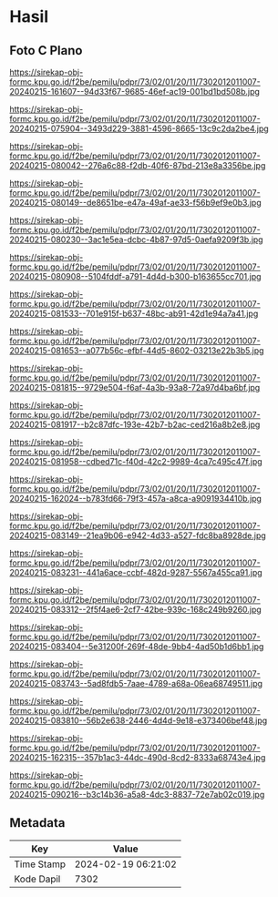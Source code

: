 # Hasil

## Foto C Plano

https://sirekap-obj-formc.kpu.go.id/f2be/pemilu/pdpr/73/02/01/20/11/7302012011007-20240215-161607--94d33f67-9685-46ef-ac19-001bd1bd508b.jpg

https://sirekap-obj-formc.kpu.go.id/f2be/pemilu/pdpr/73/02/01/20/11/7302012011007-20240215-075904--3493d229-3881-4596-8665-13c9c2da2be4.jpg

https://sirekap-obj-formc.kpu.go.id/f2be/pemilu/pdpr/73/02/01/20/11/7302012011007-20240215-080042--276a6c88-f2db-40f6-87bd-213e8a3356be.jpg

https://sirekap-obj-formc.kpu.go.id/f2be/pemilu/pdpr/73/02/01/20/11/7302012011007-20240215-080149--de8651be-e47a-49af-ae33-f56b9ef9e0b3.jpg

https://sirekap-obj-formc.kpu.go.id/f2be/pemilu/pdpr/73/02/01/20/11/7302012011007-20240215-080230--3ac1e5ea-dcbc-4b87-97d5-0aefa9209f3b.jpg

https://sirekap-obj-formc.kpu.go.id/f2be/pemilu/pdpr/73/02/01/20/11/7302012011007-20240215-080908--5104fddf-a791-4d4d-b300-b163655cc701.jpg

https://sirekap-obj-formc.kpu.go.id/f2be/pemilu/pdpr/73/02/01/20/11/7302012011007-20240215-081533--701e915f-b637-48bc-ab91-42d1e94a7a41.jpg

https://sirekap-obj-formc.kpu.go.id/f2be/pemilu/pdpr/73/02/01/20/11/7302012011007-20240215-081653--a077b56c-efbf-44d5-8602-03213e22b3b5.jpg

https://sirekap-obj-formc.kpu.go.id/f2be/pemilu/pdpr/73/02/01/20/11/7302012011007-20240215-081815--9729e504-f6af-4a3b-93a8-72a97d4ba6bf.jpg

https://sirekap-obj-formc.kpu.go.id/f2be/pemilu/pdpr/73/02/01/20/11/7302012011007-20240215-081917--b2c87dfc-193e-42b7-b2ac-ced216a8b2e8.jpg

https://sirekap-obj-formc.kpu.go.id/f2be/pemilu/pdpr/73/02/01/20/11/7302012011007-20240215-081958--cdbed71c-f40d-42c2-9989-4ca7c495c47f.jpg

https://sirekap-obj-formc.kpu.go.id/f2be/pemilu/pdpr/73/02/01/20/11/7302012011007-20240215-162024--b783fd66-79f3-457a-a8ca-a9091934410b.jpg

https://sirekap-obj-formc.kpu.go.id/f2be/pemilu/pdpr/73/02/01/20/11/7302012011007-20240215-083149--21ea9b06-e942-4d33-a527-fdc8ba8928de.jpg

https://sirekap-obj-formc.kpu.go.id/f2be/pemilu/pdpr/73/02/01/20/11/7302012011007-20240215-083231--441a6ace-ccbf-482d-9287-5567a455ca91.jpg

https://sirekap-obj-formc.kpu.go.id/f2be/pemilu/pdpr/73/02/01/20/11/7302012011007-20240215-083312--2f5f4ae6-2cf7-42be-939c-168c249b9260.jpg

https://sirekap-obj-formc.kpu.go.id/f2be/pemilu/pdpr/73/02/01/20/11/7302012011007-20240215-083404--5e31200f-269f-48de-9bb4-4ad50b1d6bb1.jpg

https://sirekap-obj-formc.kpu.go.id/f2be/pemilu/pdpr/73/02/01/20/11/7302012011007-20240215-083743--5ad8fdb5-7aae-4789-a68a-06ea68749511.jpg

https://sirekap-obj-formc.kpu.go.id/f2be/pemilu/pdpr/73/02/01/20/11/7302012011007-20240215-083810--56b2e638-2446-4d4d-9e18-e373406bef48.jpg

https://sirekap-obj-formc.kpu.go.id/f2be/pemilu/pdpr/73/02/01/20/11/7302012011007-20240215-162315--357b1ac3-44dc-490d-8cd2-8333a68743e4.jpg

https://sirekap-obj-formc.kpu.go.id/f2be/pemilu/pdpr/73/02/01/20/11/7302012011007-20240215-090216--b3c14b36-a5a8-4dc3-8837-72e7ab02c019.jpg


## Metadata

| Key        | Value               |
| ---------- | ------------------- |
| Time Stamp | 2024-02-19 06:21:02 |
| Kode Dapil | 7302                |



